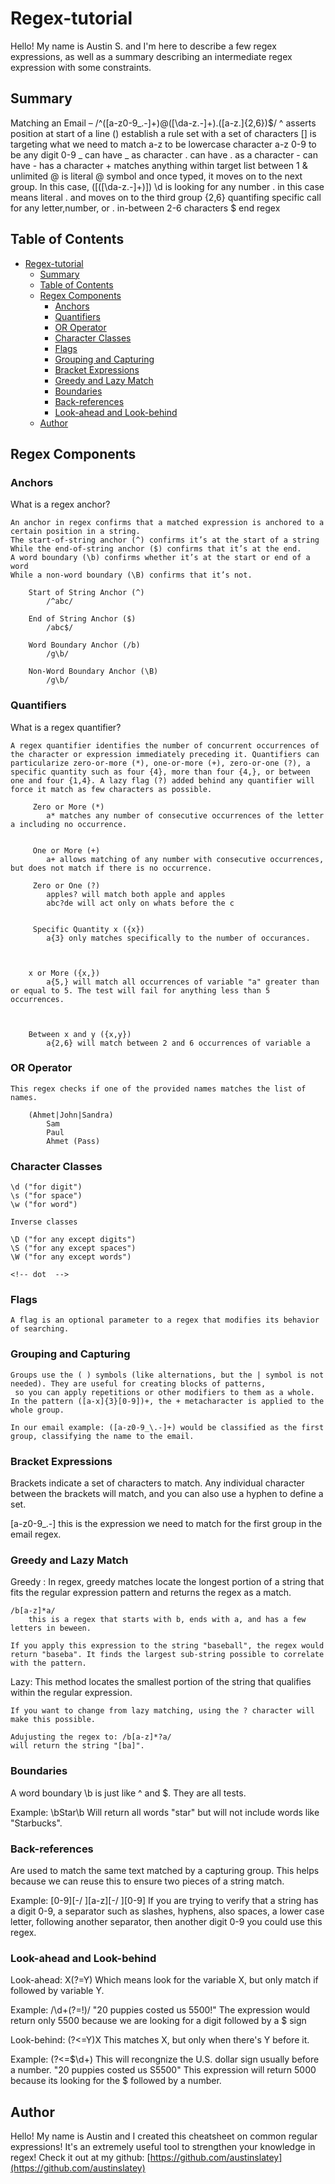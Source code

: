 # Regex-tutorial

Hello! My name is Austin S. and I'm here to describe a few regex expressions, as well as a summary describing an intermediate regex expression with some constraints.

## Summary

Matching an Email – /^([a-z0-9_\.-]+)@([\da-z\.-]+)\.([a-z\.]{2,6})$/
^ asserts position at start of a line
() establish a rule set with a set of characters
[] is targeting what we need to match
a-z to be lowercase character a-z
0-9 to be any digit 0-9
_ can have _ as character
\. can have . as a character - can have - has a character + matches anything within target list between 1 & unlimited
@ is literal @ symbol and once typed, it moves on to the next group. In this case, ([([\da-z\.-]+)])
\d is looking for any number
\. in this case means literal . and moves on to the third group
{2,6} quantifing specific call for any letter,number, or . in-between 2-6 characters
$ end regex

## Table of Contents

- [Regex-tutorial](#regex-tutorial)
  - [Summary](#summary)
  - [Table of Contents](#table-of-contents)
  - [Regex Components](#regex-components)
    - [Anchors](#anchors)
    - [Quantifiers](#quantifiers)
    - [OR Operator](#or-operator)
    - [Character Classes](#character-classes)
    - [Flags](#flags)
    - [Grouping and Capturing](#grouping-and-capturing)
    - [Bracket Expressions](#bracket-expressions)
    - [Greedy and Lazy Match](#greedy-and-lazy-match)
    - [Boundaries](#boundaries)
    - [Back-references](#back-references)
    - [Look-ahead and Look-behind](#look-ahead-and-look-behind)
  - [Author](#author)

## Regex Components

### Anchors

What is a regex anchor?

    An anchor in regex confirms that a matched expression is anchored to a certain position in a string. 
    The start-of-string anchor (^) confirms it’s at the start of a string
    While the end-of-string anchor ($) confirms that it’s at the end.
    A word boundary (\b) confirms whether it’s at the start or end of a word
    While a non-word boundary (\B) confirms that it’s not.

        Start of String Anchor (^)
            /^abc/

        End of String Anchor ($)
            /abc$/

        Word Boundary Anchor (/b)
            /g\b/

        Non-Word Boundary Anchor (\B)
            /g\b/

### Quantifiers

What is a regex quantifier?

    A regex quantifier identifies the number of concurrent occurrences of the character or expression immediately preceding it. Quantifiers can particularize zero-or-more (*), one-or-more (+), zero-or-one (?), a specific quantity such as four {4}, more than four {4,}, or between one and four {1,4}. A lazy flag (?) added behind any quantifier will force it match as few characters as possible.

         Zero or More (*)
            a* matches any number of consecutive occurrences of the letter a including no occurrence.


         One or More (+)
            a+ allows matching of any number with consecutive occurrences, but does not match if there is no occurrence.

         Zero or One (?)
            apples? will match both apple and apples
            abc?de will act only on whats before the c


         Specific Quantity x ({x})
            a{3} only matches specifically to the number of occurances.



        x or More ({x,})
            a{5,} will match all occurrences of variable "a" greater than or equal to 5. The test will fail for anything less than 5 occurrences.



        Between x and y ({x,y})
            a{2,6} will match between 2 and 6 occurrences of variable a

### OR Operator

    This regex checks if one of the provided names matches the list of names.

        (Ahmet|John|Sandra)
            Sam
            Paul
            Ahmet (Pass)

### Character Classes

    \d ("for digit")
    \s ("for space")
    \w ("for word")

    Inverse classes

    \D ("for any except digits")
    \S ("for any except spaces")
    \W ("for any except words")

    <!-- dot  -->

### Flags

    A flag is an optional parameter to a regex that modifies its behavior of searching.

### Grouping and Capturing

    Groups use the ( ) symbols (like alternations, but the | symbol is not needed). They are useful for creating blocks of patterns,
     so you can apply repetitions or other modifiers to them as a whole. In the pattern ([a-x]{3}[0-9])+, the + metacharacter is applied to the whole group.

    In our email example: ([a-z0-9_\.-]+) would be classified as the first group, classifying the name to the email.

### Bracket Expressions

Brackets indicate a set of characters to match. Any individual character between the brackets will match, and you can also use a hyphen to define a set.

[a-z0-9_\.-] this is the expression we need to match for the first group in the email regex.

### Greedy and Lazy Match

Greedy : 
    In regex, greedy matches locate the longest portion of a string that fits the regular expression pattern and returns the regex as a match.

    /b[a-z]*a/
        this is a regex that starts with b, ends with a, and has a few letters in beween.

    If you apply this expression to the string "baseball", the regex would return "baseba". It finds the largest sub-string possible to correlate with the pattern.

Lazy:
    This method locates the smallest portion of the string that qualifies within the regular expression.

    If you want to change from lazy matching, using the ? character will make this possible. 

    Adujusting the regex to: /b[a-z]*?a/ 
    will return the string "[ba]".

### Boundaries
A word boundary \b is just like ^ and $. They are all tests.

Example: \bStar\b
    Will return all words "star" but will not include words like "Starbucks".

### Back-references
Are used to match the same text matched by a capturing group. 
This helps because we can reuse this to ensure two pieces of a string match.

Example: [0-9][-/ ][a-z][-/ ][0-9]
    If you are trying to verify that a string has a digit 0-9, a separator such as slashes, hyphens, also spaces, a lower case letter, following another separator, then another digit 0-9 you could use this regex.

### Look-ahead and Look-behind
Look-ahead: X(?=Y) Which means look for the variable X, but only match if followed by variable Y. 

Example: /\d+(?=!)/
    "20 puppies costed us 5500!" 
    The expression would return only 5500 because we are looking for a digit followed by a $ sign

Look-behind: (?<=Y)X This matches X, but only when there's Y before it.

Example: (?<=\$\d+)
    This will recongnize the U.S. dollar sign usually before a number.
    "20 puppies costed us S5500"
    This expression will return 5000 because its looking for the $ followed by a number.
## Author

Hello! 
    My name is Austin and I created this cheatsheet on common regular expressions! It's an extremely useful tool to strengthen your knowledge in regex! Check it out at my github:
    [https://github.com/austinslatey](https://github.com/austinslatey)